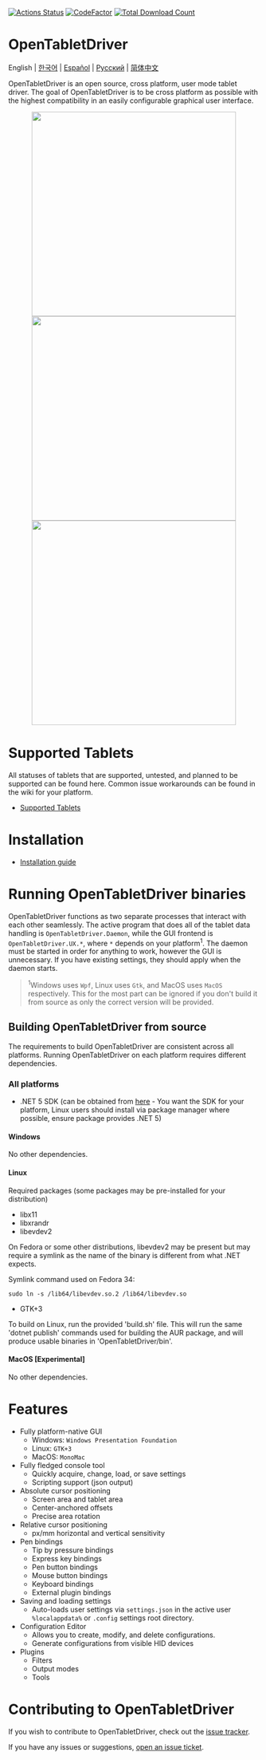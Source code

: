 [![Actions Status](https://github.com/OpenTabletDriver/OpenTabletDriver/workflows/.NET%20Core/badge.svg)](https://github.com/OpenTabletDriver/OpenTabletDriver/actions) [![CodeFactor](https://www.codefactor.io/repository/github/OpenTabletDriver/OpenTabletDriver/badge/master)](https://www.codefactor.io/repository/github/OpenTabletDriver/OpenTabletDriver/overview/master) [![Total Download Count](https://img.shields.io/github/downloads/OpenTabletDriver/OpenTabletDriver/total.svg)](https://github.com/OpenTabletDriver/OpenTabletDriver/releases/latest)

# OpenTabletDriver

English | [한국어](README_KO.md) | [Español](README_ES.md) | [Русский](README_RU.md) | [简体中文](README_CN.md)

OpenTabletDriver is an open source, cross platform, user mode tablet driver. The goal of OpenTabletDriver is to be cross platform as possible with the highest compatibility in an easily configurable graphical user interface.

<p align="middle">
  <img src="https://i.imgur.com/XDYf62e.png" width="410" align="middle"/>
  <img src="https://i.imgur.com/jBW8NpU.png" width="410" align="middle"/>
  <img src="https://i.imgur.com/ZLCy6wz.png" width="410" align="middle"/>
</p>

# Supported Tablets

All statuses of tablets that are supported, untested, and planned to be supported can be found here. Common issue workarounds can be found in the wiki for your platform.

- [Supported Tablets](https://github.com/OpenTabletDriver/OpenTabletDriver/blob/master/TABLETS.md)

# Installation

- [Installation guide](https://github.com/OpenTabletDriver/OpenTabletDriver/wiki/Installation-Guide)

# Running OpenTabletDriver binaries

OpenTabletDriver functions as two separate processes that interact with each other seamlessly. The active program that does all of the tablet data handling is `OpenTabletDriver.Daemon`, while the GUI frontend is `OpenTabletDriver.UX.*`, where `*` depends on your platform<sup>1</sup>. The daemon must be started in order for anything to work, however the GUI is unnecessary. If you have existing settings, they should apply when the daemon starts.

> <sup>1</sup>Windows uses `Wpf`, Linux uses `Gtk`, and MacOS uses `MacOS` respectively. This for the most part can be ignored if you don't build it from source as only the correct version will be provided.

## Building OpenTabletDriver from source

The requirements to build OpenTabletDriver are consistent across all platforms. Running OpenTabletDriver on each platform requires different dependencies.

### All platforms

- .NET 5 SDK (can be obtained from [here](https://dotnet.microsoft.com/download/dotnet/5.0) - You want the SDK for your platform, Linux users should install via package manager where possible, ensure package provides .NET 5)

#### Windows

No other dependencies.

#### Linux

Required packages (some packages may be pre-installed for your distribution)

- libx11
- libxrandr
- libevdev2

On Fedora or some other distributions, libevdev2 may be present but may
require a symlink as the name of the binary is different from what
.NET expects.

Symlink command used on Fedora 34:

```
sudo ln -s /lib64/libevdev.so.2 /lib64/libevdev.so
```

- GTK+3

To build on Linux, run the provided 'build.sh' file. This will run the
same 'dotnet publish' commands used for building the AUR package, and
will produce usable binaries in 'OpenTabletDriver/bin'.

#### MacOS [Experimental]

No other dependencies.

# Features

- Fully platform-native GUI
  - Windows: `Windows Presentation Foundation`
  - Linux: `GTK+3`
  - MacOS: `MonoMac`
- Fully fledged console tool
  - Quickly acquire, change, load, or save settings
  - Scripting support (json output)
- Absolute cursor positioning
  - Screen area and tablet area
  - Center-anchored offsets
  - Precise area rotation
- Relative cursor positioning
  - px/mm horizontal and vertical sensitivity
- Pen bindings
  - Tip by pressure bindings
  - Express key bindings
  - Pen button bindings
  - Mouse button bindings
  - Keyboard bindings
  - External plugin bindings
- Saving and loading settings
  - Auto-loads user settings via `settings.json` in the active user `%localappdata%` or `.config` settings root directory.
- Configuration Editor
  - Allows you to create, modify, and delete configurations.
  - Generate configurations from visible HID devices
- Plugins
  - Filters
  - Output modes
  - Tools

# Contributing to OpenTabletDriver

If you wish to contribute to OpenTabletDriver, check out the [issue tracker](https://github.com/OpenTabletDriver/OpenTabletDriver/issues).

If you have any issues or suggestions, [open an issue ticket](https://github.com/OpenTabletDriver/OpenTabletDriver/issues/new/choose).
